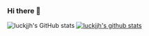 ### Hi there 👋

<!--
**luckjjh/luckjjh** is a ✨ _special_ ✨ repository because its `README.md` (this file) appears on your GitHub profile.

Here are some ideas to get you started:

- 🔭 I’m currently working on ...
- 🌱 I’m currently learning ...
- 👯 I’m looking to collaborate on ...
- 🤔 I’m looking for help with ...
- 💬 Ask me about ...
- 📫 How to reach me: ...
- 😄 Pronouns: ...
- ⚡ Fun fact: ...
-->

![luckjjh's GitHub stats](https://github-readme-stats.vercel.app/api?username=luckjjh&theme=dark&show_icons=true)
[![luckjjh's github stats](https://github-readme-stats.vercel.app/api/top-langs/?username=luckjjh&show_icons=true&hide_border=true&title_color=004386&icon_color=004386&layout=compact)](https://github.com/luckjjh)

